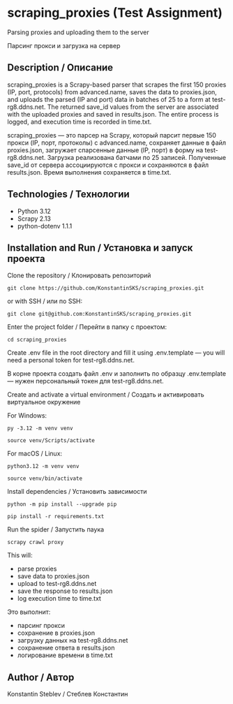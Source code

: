 # scraping_proxies (Test Assignment)
Parsing proxies and uploading them to the server

Парсинг прокси и загрузка на сервер

## Description / Описание
scraping_proxies is a Scrapy-based parser that scrapes the first 150 proxies (IP, port, protocols) from advanced.name, saves the data to proxies.json, and uploads the parsed (IP and port) data in batches of 25 to a form at test-rg8.ddns.net.
The returned save_id values from the server are associated with the uploaded proxies and saved in results.json. The entire process is logged, and execution time is recorded in time.txt.

scraping_proxies — это парсер на Scrapy, который парсит первые 150 прокси (IP, порт, протоколы) с advanced.name, сохраняет данные в файл proxies.json, загружает спарсенные данные (IP, порт) в форму на test-rg8.ddns.net. Загрузка реализована батчами по 25 записей. Полученные save_id от сервера ассоциируются с прокси и сохраняются в файл results.json. Время выполнения сохраняется в time.txt.

## Technologies / Технологии
* Python 3.12
* Scrapy 2.13
* python-dotenv 1.1.1

## Installation and Run / Установка и запуск проекта
Clone the repository / Клонировать репозиторий
```
git clone https://github.com/KonstantinSKS/scraping_proxies.git
```
or with SSH / или по SSH:
```
git clone git@github.com:KonstantinSKS/scraping_proxies.git
```

Enter the project folder / Перейти в папку с проектом:
```
cd scraping_proxies
```

Create .env file in the root directory and fill it using .env.template — you will need a personal token for test-rg8.ddns.net.

В корне проекта создать файл .env и заполнить по образцу .env.template — нужен персональный токен для test-rg8.ddns.net.

Create and activate a virtual environment / Создать и активировать виртуальное окружение

For Windows:
```
py -3.12 -m venv venv
```
```
source venv/Scripts/activate
```

For macOS / Linux:
```
python3.12 -m venv venv
```
```
source venv/bin/activate
```

Install dependencies / Установить зависимости
```
python -m pip install --upgrade pip
```
```
pip install -r requirements.txt
```

Run the spider / Запустить паука
```
scrapy crawl proxy
```

This will:
* parse proxies
* save data to proxies.json
* upload to test-rg8.ddns.net
* save the response to results.json
* log execution time to time.txt

Это выполнит:
* парсинг прокси
* сохранение в proxies.json
* загрузку данных на test-rg8.ddns.net
* сохранение ответа в results.json
* логирование времени в time.txt

## Author / Автор
Konstantin Steblev / Стеблев Константин